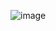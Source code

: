 ![image](https://github.com/fiteducatie/facilitair/assets/4361792/fab313c6-0666-480c-be1f-4b67d92d30c5)
